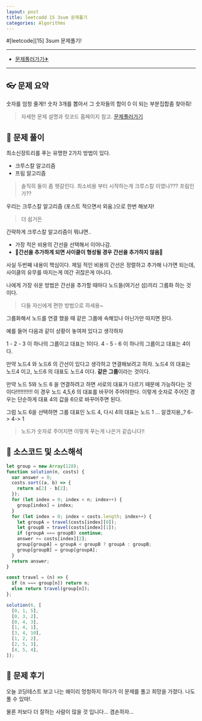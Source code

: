 ```yaml
---
layout: post
title: leetcodd 15 3sum 문제풀기
categories: Algorithms
---
```


#[leetcode][15] 3sum 문제풀기!

---

- [문제풀러가기✈](https://leetcode.com/problems/3sum)

---

## 👓 문제 요약

숫자를 엄청 줄게!!
숫자 3개를 뽑아서 그 숫자들의 합이 0 이 되는 부분집합좀 찾아줘!

> 자세한 문제 설명과 릿코드 홈페이지 참고. [문제풀러가기](https://leetcode.com/problems/3sum)

## 🔑 문제 풀이

최소신장트리를 푸는 유명한 2가지 방법이 있다.

- 크루스칼 알고리즘
- 프림 알고리즘

> 솔직히 둘이 좀 헷갈린다. 최소비용 부터 시작하는게 크루스칼 이였나??? 프림인가??

우리는 크루스칼 알고리즘 (포스트 적으면서 외움.)으로 한번 해보자!

> 더 쉽거든

간략하게 크루스칼 알고리즘이 뭐냐면..

- 가장 적은 비용의 간선을 선택해서 이어나감.
- **🛑간선을 추가하게 되면 사이클이 형성될 경우 간선을 추가하지 않음🛑**

사실 두번째 내용이 핵심이다.
제일 적인 비용의 간선은 정렬하고 추가해 나가면 되는데, 사이클의 유무를 따지는게 여간 귀찮은게 아니다.

나에게 가장 쉬운 방법은 간선을 추가할 때마다 노드들(여기선 섬)끼리 그룹화 하는 것이다.

> 다들 자신에게 편한 방법으로 하세용~

그룹화해서 노드를 연결 했을 때 같은 그룹에 속해있나 아닌가만 따지면 된다.

예를 들어 다음과 같이 상황이 놓여져 있다고 생각하자

1 - 2 - 3 이 하나의 그룹이고 대표는 1이다.
4 - 5 - 6 이 하나의 그룹이고 대표는 4이다.

만약 노드4 와 노드6 의 간선이 있다고 생각하고 연결해보려고 하자.
노드4 의 대표는 노드4 이고, 노드6 의 대표도 노드4 이다. **같은 그룹**이라는 것이다.

만약 노드 5와 노드 6 을 연결하려고 하면 서로의 대표가 다르기 때문에 가능하다는 것이다!!!!!!!!!!!
이 경우 노드 4,5,6 의 대표를 바꾸어 주어야한다. 이렇게 숫자로 주어진 경우는 단순하게 대표 4의 값을 6으로 바꾸어주면 된다.

그럼 노드 6을 선택하면 그룹 대표인 노드 4, 다시 4의 대표는 노드 1 ... 알겠지용,,?
6-> 4-> 1

> 노드가 숫자로 주어지면 이렇게 푸는게 나은거 같습니다!!

## 🥽 소스코드 및 소스해석

```javascript
let group = new Array(128);
function solution(n, costs) {
  var answer = 0;
  costs.sort((a, b) => {
    return a[2] - b[2];
  });
  for (let index = 0; index < n; index++) {
    group[index] = index;
  }
  for (let index = 0; index < costs.length; index++) {
    let groupA = travel(costs[index][0]);
    let groupB = travel(costs[index][1]);
    if (groupA === groupB) continue;
    answer += costs[index][2];
    group[groupA] = groupA < groupB ? groupA : groupB;
    group[groupB] = group[groupA];
  }
  return answer;
}

const travel = (n) => {
  if (n === group[n]) return n;
  else return travel(group[n]);
};

solution(6, [
  [0, 1, 5],
  [0, 3, 2],
  [0, 4, 3],
  [1, 4, 1],
  [3, 4, 10],
  [1, 2, 2],
  [2, 5, 3],
  [4, 5, 4],
]);
```

## 🔨 문제 후기

오늘 코딩테스트 보고 나는 왜이리 멍청하지 하다가 이 문제를 풀고 희망을 가졌다.
나도 풀 수 있따!.

물론 저보다 더 잘하는 사람이 많을 것 입니다... 겸손하자...
